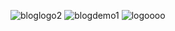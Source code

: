 ![bloglogo2](https://github.com/Mengbooo/Mengbooo/assets/143786942/eadd0aca-d5de-4453-b375-75c0bc1bef45)
![blogdemo1](https://github.com/Mengbooo/Mengbooo/assets/143786942/ee684b10-9f55-4bf9-91e3-8876cb9ce0a4)
![logoooo](https://github.com/Mengbooo/Mengbooo/assets/143786942/0b9897f1-f00a-40ea-9add-23b2a8dab707)
